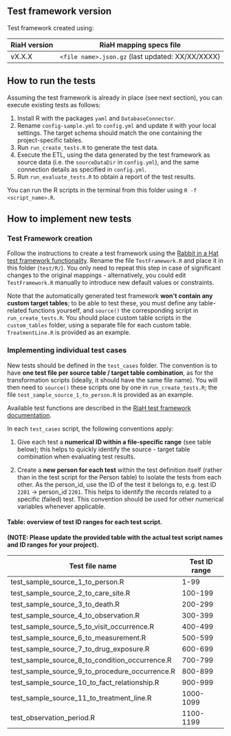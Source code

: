 ## Test framework version

Test framework created using:

| RiaH version | RiaH mapping specs file |
| --- | --- |
| vX.X.X | `<file name>.json.gz` (last updated: XX/XX/XXXX) |

## How to run the tests

Assuming the test framework is already in place (see next section), you can execute existing tests as follows:

1. Install R with the packages `yaml` and `DatabaseConnector`.
2. Rename `config-sample.yml` to `config.yml` and update it with your local settings. The target schema should match the one containing the project-specific tables.
3. Run `run_create_tests.R` to generate the test data.
4. Execute the ETL, using the data generated by the test framework as source data (i.e. the `sourceDataDir` in `config.yml`), and the same connection details as specified in `config.yml`.
5. Run `run_evaluate_tests.R` to obtain a report of the test results.

You can run the R scripts in the terminal from this folder using `R -f <script_name>.R`.

## How to implement new tests

### Test Framework creation

Follow the instructions to create a test framework using the 
[Rabbit in a Hat test framework functionality](http://ohdsi.github.io/WhiteRabbit/riah_test_framework.html#creating_the_testing_framework).
Rename the file `TestFramework.R` and place it in this folder (`test/R/`).
You only need to repeat this step in case of significant changes to the original mappings - alternatively, you could edit `TestFramework.R` manually to introduce new default values or constraints.

Note that the automatically generated test framework **won't contain any custom target tables**; 
to be able to test these, you must define any table-related functions yourself, and `source()` the corresponding script in `run_create_tests.R`. You should place custom table scripts in the `custom_tables` folder, using a separate file for each custom table. `TreatmentLine.R`
is provided as an example.

### Implementing individual test cases

New tests should be defined in the `test_cases` folder.
The convention is to have **one test file per source table / target table combination**, as for the transformation scripts (ideally, it should have the same file name).
You will then need to `source()` these scripts one by one in `run_create_tests.R`;
the file `test_sample_source_1_to_person.R` is provided as an example.

Available test functions are described in the [RiaH test framework documentation](http://ohdsi.github.io/WhiteRabbit/riah_test_framework.html).

In each `test_cases` script, the following conventions apply:
1. Give each test a **numerical ID within a file-specific range** (see table below); 
this helps to quickly identify the source - target table combination when evaluating test results.

2. Create a **new person for each test** within the test definition itself (rather than in the test script for the Person table) to isolate the tests from each other. 
As the person_id, use the ID of the test it belongs to, e.g. test ID `2201` -> person_id `2201`. This helps to identify the records related to a specific (failed) test.
This convention should be used for other numerical variables whenever applicable.


#### Table: overview of test ID ranges for each test script.

**(NOTE: Please update the provided table with the actual test script names and ID ranges for your project).**

| Test file name | Test ID range |
| --- | --- |
| test_sample_source_1_to_person.R | 1-99 |
| test_sample_source_2_to_care_site.R | 100-199 |
| test_sample_source_3_to_death.R | 200-299 |
| test_sample_source_4_to_observation.R | 300-399 |
| test_sample_source_5_to_visit_occurrence.R | 400-499 |
| test_sample_source_6_to_measurement.R | 500-599 |
| test_sample_source_7_to_drug_exposure.R | 600-699 |
| test_sample_source_8_to_condition_occurrence.R | 700-799 |
| test_sample_source_9_to_procedure_occurrence.R | 800-899 |
| test_sample_source_10_to_fact_relationship.R | 900-999 |
| test_sample_source_11_to_treatment_line.R | 1000-1099 |
| test_observation_period.R | 1100-1199 |
